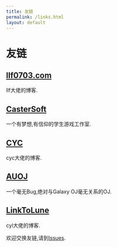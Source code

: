 ```yaml
---
title: 友链
permalink: /links.html
layout: default
---
```


# 友链

## [llf0703.com](https://llf0703.com)

llf大佬的博客.

## [CasterSoft](http://castersoft.com)

一个有梦想,有信仰的学生游戏工作室.

## [CYC](https://www.cnblogs.com/alessandro/)

cyc大佬的博客.

## [AUOJ](http://auoj.net)

一个毫无Bug,绝对与Galaxy OJ毫无关系的OJ.

## [LinkToLune](https://linktolune.github.io/)

cyl大佬的博客.

欢迎交换友链,请到[Issues](https://github.com/duanyll/duanyll.github.io/issues).